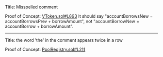 Title: Misspelled comment

Proof of Concept:
[VToken.sol#L893](https://github.com/code-423n4/2023-05-venus/blob/main/contracts/VToken.sol#L893)
It should say "accountBorrowsNew = accountBorrowsPrev + borrowAmount", not "accountBorrowNew = accountBorrow + borrowAmount".
________________________________________________________________________

Title: the word 'the' in the comment appears twice in a row

Proof of Concept:
[PoolRegistry.sol#L211](https://github.com/code-423n4/2023-05-venus/blob/main/contracts/Pool/PoolRegistry.sol#L211)
